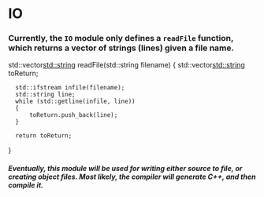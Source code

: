 # IO

### Currently, the `IO` module only defines a `readFile` function, which returns a vector of strings (lines) given a file name.

  std::vector<std::string> readFile(std::string filename)
  {
      std::vector<std::string> toReturn;
  
      std::ifstream infile(filename);
      std::string line;
      while (std::getline(infile, line))
      {
          toReturn.push_back(line);
      }
  
      return toReturn;
  }
  
##### Eventually, this module will be used for writing either source to file, or creating object files. Most likely, the compiler will generate C++, and then compile it.
